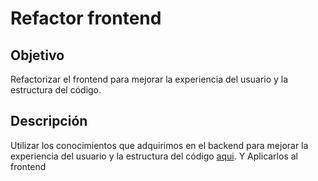 # Refactor frontend

## Objetivo

Refactorizar el frontend para mejorar la experiencia del usuario y la estructura del código.

## Descripción

Utilizar los conocimientos que adquirimos en el backend para mejorar la experiencia del usuario y la estructura del código [aqui](../5-patrones-de-diseño-y-arquitecturas-refactor/readme.md). Y Aplicarlos al frontend
